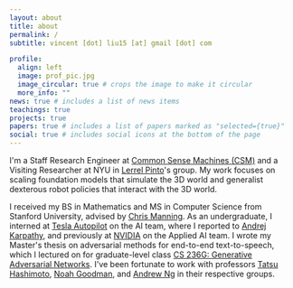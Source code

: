 ```yaml
---
layout: about
title: about
permalink: /
subtitle: vincent [dot] liu15 [at] gmail [dot] com

profile:
  align: left
  image: prof_pic.jpg
  image_circular: true # crops the image to make it circular
  more_info: ""
news: true # includes a list of news items
teachings: true
projects: true
papers: true # includes a list of papers marked as "selected={true}"
social: true # includes social icons at the bottom of the page
---
```


I'm a Staff Research Engineer at [Common Sense Machines (CSM)](https://www.csm.ai/) and a Visiting Researcher at NYU in [Lerrel Pinto](https://www.lerrelpinto.com/)'s group. My work focuses on scaling foundation models that simulate the 3D world and generalist dexterous robot policies that interact with the 3D world.

I received my BS in Mathematics and MS in Computer Science from Stanford University, advised by [Chris Manning](https://nlp.stanford.edu/~manning/). As an undergraduate, I interned at [Tesla Autopilot](https://www.tesla.com/autopilot) on the AI team, where I reported to [Andrej Karpathy](https://karpathy.ai/), and previously at [NVIDIA](https://www.nvidia.com/en-us/) on the Applied AI team. I wrote my Master's thesis on adversarial methods for end-to-end text-to-speech, which I lectured on for graduate-level class [CS 236G: Generative Adversarial Networks](https://cs236g.stanford.edu/). I've been fortunate to work with professors [Tatsu Hashimoto](https://thashim.github.io/), [Noah Goodman](https://cocolab.stanford.edu/ndg), and [Andrew Ng](https://www.andrewng.org/) in their respective groups.
